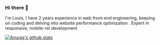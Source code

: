 ### Hi there 👋

I'm Louis, I have 2 years experience in web front-end engineering, keeping on coding and delving into website performance
optimization . Expert in responsive, mobile-rst development

[![Anurag's github stats](https://github-readme-stats.vercel.app/api?username=a401120174)](https://github.com/anuraghazra/github-readme-stats)

<!--
**a401120174/a401120174** is a ✨ _special_ ✨ repository because its `README.md` (this file) appears on your GitHub profile.

Here are some ideas to get you started:

- 🔭 I’m currently working on ...
- 🌱 I’m currently learning ...
- 👯 I’m looking to collaborate on ...
- 🤔 I’m looking for help with ...
- 💬 Ask me about ...
- 📫 How to reach me: ...
- 😄 Pronouns: ...
- ⚡ Fun fact: ...
-->
